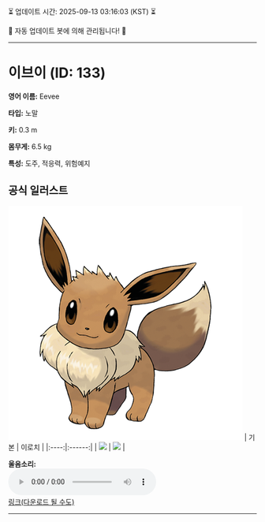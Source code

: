 
⏳ 업데이트 시간: 2025-09-13 03:16:03 (KST) ⏳

🤖 자동 업데이트 봇에 의해 관리됩니다! 🤖

---

# 이브이 (ID: 133)
**영어 이름:** Eevee

**타입:** 노말

**키:** 0.3 m

**몸무게:** 6.5 kg

**특성:** 도주, 적응력, 위험예지

## 공식 일러스트
![](https://raw.githubusercontent.com/PokeAPI/sprites/master/sprites/pokemon/other/official-artwork/133.png)
| 기본 | 이로치 |
|:----:|:------:|
| <img src="http://play.pokemonshowdown.com/sprites/ani/eevee.gif" width="200"> | <img src="http://play.pokemonshowdown.com/sprites/ani-shiny/eevee.gif" width="200"> |

**울음소리:**<br><audio controls src="https://raw.githubusercontent.com/PokeAPI/cries/main/cries/pokemon/latest/133.ogg"></audio><br> [링크(다운로드 될 수도)](https://raw.githubusercontent.com/PokeAPI/cries/main/cries/pokemon/latest/133.ogg)


---
